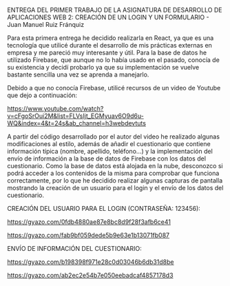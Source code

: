 
ENTREGA DEL PRIMER TRABAJO DE LA ASIGNATURA DE DESARROLLO DE APLICACIONES WEB 2: CREACIÓN DE UN LOGIN Y UN FORMULARIO - Juan Manuel Ruiz Fránquiz




Para esta primera entrega he decidido realizarla en React, ya que es una tecnología que utilicé durante el desarrollo de mis prácticas externas en empresa y me pareció muy interesante y útil. Para la base de datos he utilizado Firebase, que aunque no lo había usado en el pasado, conocía de su existencia y decidí probarlo ya que su implementación se vuelve bastante sencilla una vez se aprenda a manejarlo.

Debido a que no conocía Firebase, utilicé recursos de un video de Youtube que dejo a continuación:

https://www.youtube.com/watch?v=cFgoSrOui2M&list=FLVsIjt_EGMyuav6O9d6u-WQ&index=4&t=24s&ab_channel=h3webdevtuts

A partir del código desarrollado por el autor del video he realizado algunas modificaciones al estilo, además de añadir el cuestionario que contiene información típica (nombre, apellido, teléfono...) y la implementación del envío de información a la base de datos de Firebase con los datos del cuestionario. Como la base de datos está alojada en la nube, desconozco si podrá acceder a los contenidos de la misma para comprobar que funciona correctamente, por lo que he decidido realizar algunas capturas de pantalla mostrando la creación de un usuario para el login y el envío de los datos del cuestionario.

CREACIÓN DEL USUARIO PARA EL LOGIN (CONTRASEÑA: 123456):

https://gyazo.com/0fdb4880ae87e8bc8d9f28f3afb6ce41

https://gyazo.com/fab9bf059dede5b9e63e1b13071fb087


ENVÍO DE INFORMACIÓN DEL CUESTIONARIO:

https://gyazo.com/b198398f971e28c0d03046b6db31d8be

https://gyazo.com/ab2ec2e54b7e050eebadcaf4857178d3



